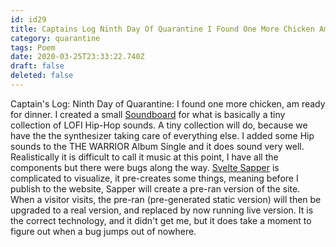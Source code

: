 ```yaml
---
id: id29
title: Captains Log Ninth Day Of Quarantine I Found One More Chicken Am Ready For Dinner I Created A Small For What Is Basically...
category: quarantine
tags: Poem
date: 2020-03-25T23:33:22.740Z
draft: false
deleted: false
---
```


Captain's Log: Ninth Day of Quarantine: I found one more chicken, am ready for dinner. I created a small [Soundboard][1] for what is basically a tiny collection of LOFI Hip-Hop sounds. A tiny collection will do, because we have the the synthesizer taking care of everything else. I added some Hip sounds to the THE WARRIOR Album Single and it does sound very well. Realistically it is difficult to call it music at this point, I have all the components but there were bugs along the way. [Svelte Sapper][2] is complicated to visualize, it pre-creates some things, meaning before I publish to the website, Sapper will create a pre-ran version of the site. When a visitor visits, the pre-ran (pre-generated static version) will then be upgraded to a real version, and replaced by now running live version. It is the correct technology, and it didn't get me, but it does take a moment to figure out when a bug jumps out of nowhere.

[1]: https://en.wikipedia.org/wiki/Soundboard_(computer_program)
[2]: https://sapper.svelte.dev/docs#Server-side_rendering